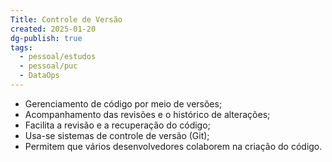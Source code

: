 ```yaml
---
Title: Controle de Versão
created: 2025-01-20
dg-publish: true
tags:
  - pessoal/estudos
  - pessoal/puc
  - DataOps
---
```

- Gerenciamento de código por meio de versões;
- Acompanhamento das revisões e o histórico de alterações;
- Facilita a revisão e a recuperação do código;
- Usa-se sistemas de controle de versão (Git);
- Permitem que vários desenvolvedores colaborem na criação do código. 